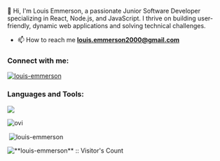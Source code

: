 👋 Hi, I'm Louis Emmerson, a passionate Junior Software Developer specializing in React, Node.js, and JavaScript. I thrive on building user-friendly, dynamic web applications and solving technical challenges.


-  📫 How to reach me **louis.emmerson2000@gmail.com**



<h3 align="left">Connect with me:</h3>
<p align="left">
<a href="https://linkedin.com/in/louis-emmerson" target="blank"><img align="center" src="https://skillicons.dev/icons?i=linkedin" alt="louis-emmerson"  /></a>
</p>

<h3 align="left">Languages and Tools:</h3>
<p>
  <a href="https://skillicons.dev">
    <img src="https://skillicons.dev/icons?i=next,js,react,jest,css,express,git,html,nodejs,postgres,supabase" />
  </a>
</p>

<img src="https://github-readme-stats.vercel.app/api/top-langs?username=madushadhanushka&show_icons=true&locale=en&layout=compact&theme=chartreuse-dark" alt="ovi" />
<p>&nbsp;<img align="center" src="https://github-readme-stats.vercel.app/api?username=louis-emmerson&show_icons=true&locale=en" alt="louis-emmerson" /></p>

<img src="https://profile-counter.glitch.me/{louis-emmerson}/count.svg" alt="**louis-emmerson** :: Visitor's Count" />
